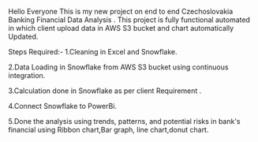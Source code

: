Hello Everyone
This is my new project on end to end Czechoslovakia Banking Financial Data Analysis .
This project is fully functional automated in which client upload data in AWS S3 bucket and chart automatically Updated.

Steps Required:-
1.Cleaning in Excel and Snowflake.

2.Data Loading in Snowflake from AWS S3 bucket using continuous integration.

3.Calculation done in Snowflake as per client Requirement .

4.Connect Snowflake to PowerBi.

5.Done the analysis using trends, patterns, and potential risks in bank's financial using Ribbon chart,Bar graph, line chart,donut chart.
